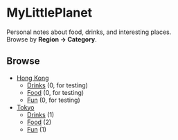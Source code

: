 # MyLittlePlanet

Personal notes about food, drinks, and interesting places.  
Browse by **Region → Category**.

## Browse
- [Hong Kong](./hongkong/README.md)
  - [Drinks](./hongkong/drinks/README.md) (0, for testing)
  - [Food](./hongkong/food/README.md) (0, for testing)
  - [Fun](./hongkong/fun/README.md) (0, for testing)
- [Tokyo](./tokyo/README.md)
  - [Drinks](./tokyo/drinks/README.md) (1)
  - [Food](./tokyo/food/README.md) (2)
  - [Fun](./tokyo/fun/README.md) (1)